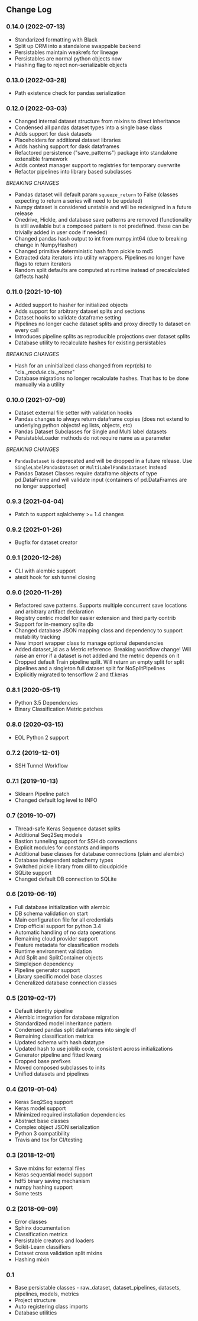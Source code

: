 ## Change Log

### 0.14.0 (2022-07-13)
- Standarized formatting with Black
- Split up ORM into a standalone swappable backend
- Persistables maintain weakrefs for lineage
- Persistables are normal python objects now
- Hashing flag to reject non-serializable objects

### 0.13.0 (2022-03-28)
- Path existence check for pandas serialization

### 0.12.0 (2022-03-03)
- Changed internal dataset structure from mixins to direct inheritance
- Condensed all pandas dataset types into a single base class
- Adds support for dask datasets
- Placeholders for additional dataset libraries
- Adds hashing support for dask dataframes
- Refactored persistence ("save_patterns") package into standalone extensible framework
- Adds context manager support to registries for temporary overwrite
- Refactor pipelines into library based subclasses

*BREAKING CHANGES*
- Pandas dataset will default param `squeeze_return` to False (classes expecting to return a series will need to be updated)
- Numpy dataset is considered unstable and will be redesigned in a future release
- Onedrive, Hickle, and database save patterns are removed (functionality is still available but a composed pattern is not predefined. these can be trivially added in user code if needed)
- Changed pandas hash output to int from numpy.int64 (due to breaking change in NumpyHasher)
- Changed primitive deterministic hash from pickle to md5
- Extracted data iterators into utility wrappers. Pipelines no longer have flags to return iterators
- Random split defaults are computed at runtime instead of precalculated (affects hash)

### 0.11.0 (2021-10-10)
- Added support to hasher for initialized objects
- Adds support for arbitrary dataset splits and sections
- Dataset hooks to validate dataframe setting
- Pipelines no longer cache dataset splits and proxy directly to dataset on every call
- Introduces pipeline splits as reproducible projections over dataset splits
- Database utility to recalculate hashes for existing persistables

*BREAKING CHANGES*
- Hash for an uninitialized class changed from repr(cls) to "cls.__module_.cls.__name_"
- Database migrations no longer recalculate hashes. That has to be done manually via a utility

### 0.10.0 (2021-07-09)
- Dataset external file setter with validation hooks
- Pandas changes to always return dataframe copies (does not extend to underlying python objects! eg lists, objects, etc)
- Pandas Dataset Subclasses for Single and Multi label datasets
- PersistableLoader methods do not require name as a parameter

*BREAKING CHANGES*
- `PandasDataset` is deprecated and will be dropped in a future release. Use `SingleLabelPandasDataset` or `MultiLabelPandasDataset` instead
- Pandas Dataset Classes require dataframe objects of type pd.DataFrame and will validate input (containers of pd.DataFrames are no longer supported)

### 0.9.3 (2021-04-04)
- Patch to support sqlalchemy >= 1.4 changes

### 0.9.2 (2021-01-26)
- Bugfix for dataset creator

### 0.9.1 (2020-12-26)
- CLI with alembic support
- atexit hook for ssh tunnel closing

### 0.9.0 (2020-11-29)
- Refactored save patterns. Supports multiple concurrent save locations and arbitrary artifact declaration
- Registry centric model for easier extension and third party contrib
- Support for in-memory sqlite db
- Changed database JSON mapping class and dependency to support mutability tracking
- New import wrapper class to manage optional dependencies
- Added dataset_id as a Metric reference. Breaking workflow change! Will raise an error if a dataset is not added and the metric depends on it
- Dropped default Train pipeline split. Will return an empty split for split pipelines and a singleton full dataset split for NoSplitPipelines
- Explicitly migrated to tensorflow 2 and tf.keras

### 0.8.1 (2020-05-11)
- Python 3.5 Dependencies
- Binary Classification Metric patches

### 0.8.0 (2020-03-15)
- EOL Python 2 support

### 0.7.2 (2019-12-01)
- SSH Tunnel Workflow

### 0.7.1 (2019-10-13)
- Sklearn Pipeline patch
- Changed default log level to INFO

### 0.7 (2019-10-07)
- Thread-safe Keras Sequence dataset splits
- Additional Seq2Seq models
- Bastion tunneling support for SSH db connections
- Explicit modules for constants and imports
- Additional base classes for database connections (plain and alembic)
- Database independent sqlachemy types
- Switched pickle library from dill to cloudpickle
- SQLite support
- Changed default DB connection to SQLite

### 0.6 (2019-06-19)
- Full database initialization with alembic
- DB schema validation on start
- Main configuration file for all credentials
- Drop official support for python 3.4
- Automatic handling of no data operations
- Remaining cloud provider support
- Feature metadata for classification models
- Runtime environment validation
- Add Split and SplitContainer objects
- Simplejson dependency
- Pipeline generator support
- Library specific model base classes
- Generalized database connection classes

### 0.5 (2019-02-17)
- Default identity pipeline
- Alembic integration for database migration
- Standardized model inheritance pattern
- Condensed pandas split dataframes into single df
- Remaining classification metrics
- Updated schema with hash datatype
- Updated hash to use joblib code, consistent across initializations
- Generator pipeline and fitted kwarg
- Dropped base prefixes
- Moved composed subclasses to inits
- Unified datasets and pipelines

### 0.4 (2019-01-04)
- Keras Seq2Seq support
- Keras model support
- Minimized required installation dependencies
- Abstract base classes
- Complex object JSON serialization
- Python 3 compatibility
- Travis and tox for CI/testing

### 0.3 (2018-12-01)
- Save mixins for external files
- Keras sequential model support
- hdf5 binary saving mechanism
- numpy hashing support
- Some tests

### 0.2 (2018-09-09)
- Error classes
- Sphinx documentation
- Classification metrics
- Persistable creators and loaders
- Scikit-Learn classifiers
- Dataset cross validation split mixins
- Hashing mixin

### 0.1
- Base persistable classes - raw_dataset, dataset_pipelines, datasets, pipelines, models, metrics
- Project structure
- Auto registering class imports
- Database utilities
